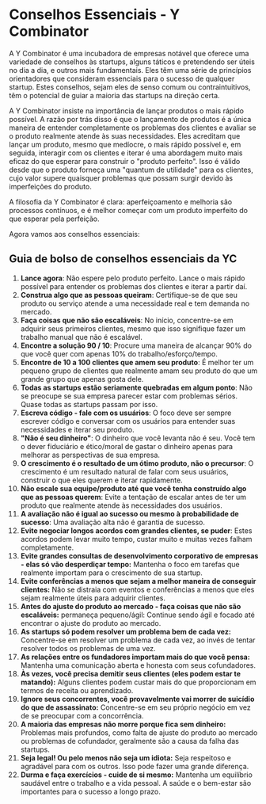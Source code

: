 # Conselhos Essenciais - Y Combinator

A Y Combinator é uma incubadora de empresas notável que oferece uma variedade de conselhos às startups, alguns táticos e pretendendo ser úteis no dia a dia, e outros mais fundamentais. Eles têm uma série de princípios orientadores que consideram essenciais para o sucesso de qualquer startup. Estes conselhos, sejam eles de senso comum ou contraintuitivos, têm o potencial de guiar a maioria das startups na direção certa.

A Y Combinator insiste na importância de lançar produtos o mais rápido possível. A razão por trás disso é que o lançamento de produtos é a única maneira de entender completamente os problemas dos clientes e avaliar se o produto realmente atende às suas necessidades. Eles acreditam que lançar um produto, mesmo que medíocre, o mais rápido possível e, em seguida, interagir com os clientes e iterar é uma abordagem muito mais eficaz do que esperar para construir o "produto perfeito". Isso é válido desde que o produto forneça uma "quantum de utilidade" para os clientes, cujo valor supere quaisquer problemas que possam surgir devido às imperfeições do produto.

A filosofia da Y Combinator é clara: aperfeiçoamento e melhoria são processos contínuos, e é melhor começar com um produto imperfeito do que esperar pela perfeição.

Agora vamos aos conselhos essenciais:

## Guia de bolso de conselhos essenciais da YC

1. **Lance agora**: Não espere pelo produto perfeito. Lance o mais rápido possível para entender os problemas dos clientes e iterar a partir daí.
2. **Construa algo que as pessoas queiram**: Certifique-se de que seu produto ou serviço atende a uma necessidade real e tem demanda no mercado.
3. **Faça coisas que não são escaláveis**: No início, concentre-se em adquirir seus primeiros clientes, mesmo que isso signifique fazer um trabalho manual que não é escalável.
4. **Encontre a solução 90 / 10**: Procure uma maneira de alcançar 90% do que você quer com apenas 10% do trabalho/esforço/tempo.
5. **Encontre de 10 a 100 clientes que amem seu produto**: É melhor ter um pequeno grupo de clientes que realmente amam seu produto do que um grande grupo que apenas gosta dele.
6. **Todas as startups estão seriamente quebradas em algum ponto**: Não se preocupe se sua empresa parecer estar com problemas sérios. Quase todas as startups passam por isso.
7. **Escreva código - fale com os usuários**: O foco deve ser sempre escrever código e conversar com os usuários para entender suas necessidades e iterar seu produto.
8. **"Não é seu dinheiro"**: O dinheiro que você levanta não é seu. Você tem o dever fiduciário e ético/moral de gastar o dinheiro apenas para melhorar as perspectivas de sua empresa.
9. **O crescimento é o resultado de um ótimo produto, não o precursor**: O crescimento é um resultado natural de falar com seus usuários, construir o que eles querem e iterar rapidamente.
10. **Não escale sua equipe/produto até que você tenha construído algo que as pessoas querem**: Evite a tentação de escalar antes de ter um produto que realmente atende às necessidades dos usuários.
11. **A avaliação não é igual ao sucesso ou mesmo à probabilidade de sucesso**: Uma avaliação alta não é garantia de sucesso.
12. **Evite negociar longos acordos com grandes clientes, se puder**: Estes acordos podem levar muito tempo, custar muito e muitas vezes falham completamente.
13. **Evite grandes consultas de desenvolvimento corporativo de empresas - elas só vão desperdiçar tempo:** Mantenha o foco em tarefas que realmente importam para o crescimento de sua startup.
14. **Evite conferências a menos que sejam a melhor maneira de conseguir clientes:** Não se distraia com eventos e conferências a menos que eles sejam realmente úteis para adquirir clientes.
15. **Antes do ajuste do produto ao mercado - faça coisas que não são escaláveis:** permaneça pequeno/ágil: Continue sendo ágil e focado até encontrar o ajuste do produto ao mercado.
16. **As startups só podem resolver um problema bem de cada vez:** Concentre-se em resolver um problema de cada vez, ao invés de tentar resolver todos os problemas de uma vez.
17. **As relações entre os fundadores importam mais do que você pensa:** Mantenha uma comunicação aberta e honesta com seus cofundadores.
18. **Às vezes, você precisa demitir seus clientes (eles podem estar te matando):** Alguns clientes podem custar mais do que proporcionam em termos de receita ou aprendizado.
19. **Ignore seus concorrentes, você provavelmente vai morrer de suicídio do que de assassinato:** Concentre-se em seu próprio negócio em vez de se preocupar com a concorrência.
20. **A maioria das empresas não morre porque fica sem dinheiro:** Problemas mais profundos, como falta de ajuste do produto ao mercado ou problemas de cofundador, geralmente são a causa da falha das startups.
21. **Seja legal! Ou pelo menos não seja um idiota:** Seja respeitoso e agradável para com os outros. Isso pode fazer uma grande diferença.
22. **Durma e faça exercícios - cuide de si mesmo:** Mantenha um equilíbrio saudável entre o trabalho e a vida pessoal. A saúde e o bem-estar são importantes para o sucesso a longo prazo.
